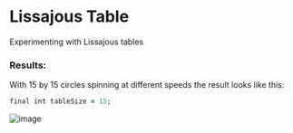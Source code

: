 # Lissajous Table
Experimenting with Lissajous tables

### Results:

With 15 by 15 circles spinning at different speeds the result looks like this:

```ruby 
final int tableSize = 15;
```
![image](https://user-images.githubusercontent.com/111876987/204350874-4f05e301-f927-47fd-aeb4-84c332cca17e.png)
